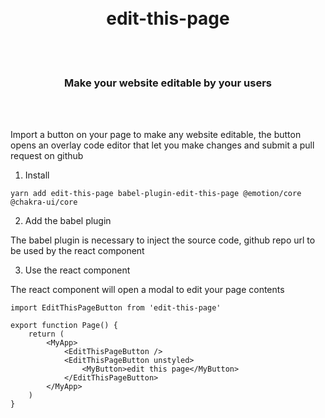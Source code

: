 <div align='center'>
    <br/>
    <br/>
    <!-- <img src='https://dokz.site/logo_full.svg' width='300px'> -->
    <h1>edit-this-page</h1>
    <br/>
    <br/>
    <h3>Make your website editable by your users
    </h3>
    <br/>
    <br/>
</div>

Import a button on your page to make any website editable, the button opens an overlay code editor that let you make changes and submit a pull request on github

1. Install

```
yarn add edit-this-page babel-plugin-edit-this-page @emotion/core @chakra-ui/core
```

2. Add the babel plugin

The babel plugin is necessary to inject the source code, github repo url to be used by the react component

3. Use the react component

The react component will open a modal to edit your page contents

```tsx
import EditThisPageButton from 'edit-this-page'

export function Page() {
    return (
        <MyApp>
            <EditThisPageButton />
            <EditThisPageButton unstyled>
                <MyButton>edit this page</MyButton>
            </EditThisPageButton>
        </MyApp>
    )
}
```
